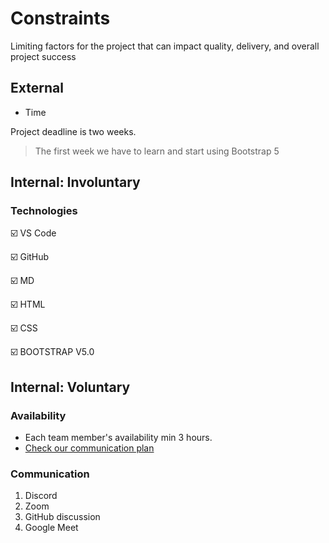 # Constraints

Limiting factors for the project that can impact quality, delivery, and overall
project success

## External

- Time

Project deadline is two weeks.

> The first week we have to learn and start using Bootstrap 5

<!--
  constraints coming from the outside that your team has no control over. these may include:
  - project deadlines
  - UI design or color schemes
  - technologies (sometimes a client will tell you what to use)
-->

## Internal: Involuntary

### Technologies

:ballot_box_with_check: VS Code

:ballot_box_with_check: GitHub

:ballot_box_with_check: MD

:ballot_box_with_check: HTML

:ballot_box_with_check: CSS

:ballot_box_with_check: BOOTSTRAP V5.0

<!--
  constraints that come from within your team, and you have no control over them. they may include:
  - each of your individual skill levels
  - the amount of time available to work on the project
-->

## Internal: Voluntary

### Availability

- Each team member's availability min 3 hours.
- [Check our communication plan](./communication-plan.md)

### Communication

1. Discord
2. Zoom
3. GitHub discussion
4. Google Meet

<!--
  constraints that your team decided on to help scope the project. they may include:

- coding style & conventions
- agree on a code review checklist for the project repository
- the number of hours you want to spend working
- only using the colors black and white -->
